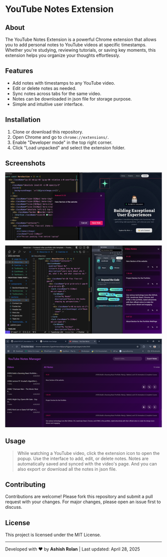 # YouTube Notes Extension

## About
The YouTube Notes Extension is a powerful Chrome extension that allows you to add personal notes to YouTube videos at specific timestamps. Whether you're studying, reviewing tutorials, or saving key moments, this extension helps you organize your thoughts effortlessly.

## Features
- Add notes with timestamps to any YouTube video.
- Edit or delete notes as needed.
- Sync notes across tabs for the same video.
- Notes can be downloaded in json file for storage purpose.
- Simple and intuitive user interface.

## Installation
1. Clone or download this repository.
2. Open Chrome and go to `chrome://extensions/`.
3. Enable "Developer mode" in the top right corner.
4. Click "Load unpacked" and select the extension folder.

## Screenshots
![Popup Interface](screenshots/image1.png)

![Popup Interface](screenshots/image2.png)

![Popup Interface](screenshots/image3.png)

## Usage
> While watching a YouTube video, click the extension icon to open the popup. Use the interface to add, edit, or delete notes. Notes are automatically saved and synced with the video's page. And you can also export or download all the notes in json file.

## Contributing
Contributions are welcome! Please fork this repository and submit a pull request with your changes. For major changes, please open an issue first to discuss.

## License
This project is licensed under the MIT License.

---

Developed with ❤️ by __Ashish Rolan__ | Last updated: April 28, 2025
